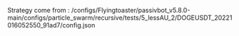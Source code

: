 Strategy come from : /configs/Flyingtoaster/passivbot_v5.8.0-main/configs/particle_swarm/recursive/tests/5_lessAU_2/DOGEUSDT_20221016052550_91ad7/config.json